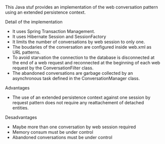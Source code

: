 This Java stuf provides an implementation of the web conversation pattern using an extended persistence context.

Detail of the implementation
- It uses Spring Transaction Management.
- It uses Hibernate Session and SessionFactory
- It limits the number of conversations by web session to only one.
- The boudaries of the conversation are configured inside web.xml as URL patterns.
- To avoid starvation the connection to the database is disconnected at the end of a web request and reconnected at the beginning of each web request by the ConversationFilter class.
- The abandoned conversations are garbage collected by an asynchronous task defined in the ConversationManager class.

Advantages
- The use of an extended persistence context against one session by request pattern does not require any reattachement of detached entities.

Desadvantages
- Maybe more than one conversation by web session required
- Memory consum must be under control
- Abandoned conversations must be under control
